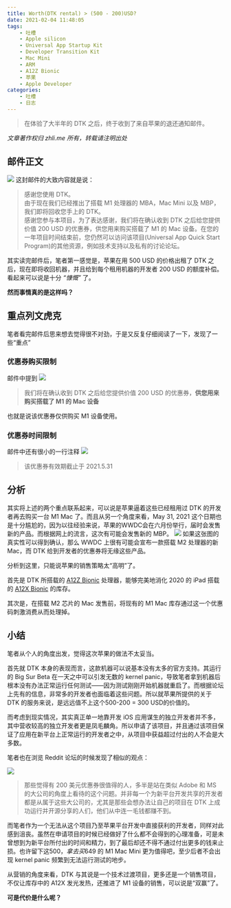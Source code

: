 ```yaml
---
title: Worth(DTK rental) > (500 - 200)USD?
date: 2021-02-04 11:48:05
tags:
	- 吐槽
	- Apple silicon
	- Universal App Startup Kit
	- Developer Transition Kit
	- Mac Mini
	- ARM
	- A12Z Bionic
	- 苹果
	- Apple Developer
categories:
	- 吐槽
	- 日志
---
```


> 在体验了大半年的 DTK 之后，终于收到了来自苹果的退还通知邮件。

<!-- more -->

_文章著作权归 zhli.me 所有，转载请注明出处_

## 邮件正文

![](https://cdn.jsdelivr.net/gh/gitosun/yedetuku/img/20210204135922.png)
这封邮件的大致内容就是说：

> 感谢您使用 DTK。\
> 由于现在我们已经推出了搭载 M1 处理器的 MBA，Mac Mini 以及 MBP，我们即将回收您手上的 DTK。\
> 感谢您参与本项目，为了表达感谢，我们将在确认收到 DTK 之后给您提供价值 200 USD 的优惠券，供您用来购买搭载了 M1 的 Mac 设备。在您的一年项目时间结束前，您仍然可以访问该项目(Universal App Quick Start Program)的其他资源，例如技术支持以及私有的讨论论坛。

其实读完邮件后，笔者第一感觉是，苹果在用 500 <span id="inline-green">USD</span> 的价格出租了 DTK 之后，现在即将收回机器，并且给到每个租用机器的开发者 200 <span id="inline-green">USD</span> 的额度补偿。看起来可以说是十分 _“慷慨”_ 了。

**然而事情真的是这样吗？**

## 重点<span id="spoiler">列文虎克</span>

笔者看完邮件后思来想去觉得很不对劲，于是又反复仔细阅读了一下，发现了一些<span id="inline-red">“重点”</span>

### 优惠券购买限制

邮件中提到
![](https://cdn.jsdelivr.net/gh/gitosun/yedetuku/img/20210204135924.png)

> 我们将在确认收到 DTK 之后给您提供价值 200 USD 的优惠券，**供您用来购买搭载了 M1 的 Mac 设备**

也就是说该优惠券仅供购买 M1 设备使用。

### 优惠券时间限制

邮件中还有很小的一行注释
![](https://cdn.jsdelivr.net/gh/gitosun/yedetuku/img/20210204135923.png)

> 该优惠券有效期截止于 2021.5.31

## 分析

其实将上述的两个重点联系起来，可以说是苹果逼着这些已经租用过 DTK 的开发者再去购买一台 M1 Mac 了。而且从另一个角度来看，<span id="inline-blue">May 31, 2021</span> 这个日期也是十分尴尬的，因为以往经验来说，苹果的<span id="inline-purple">WWDC</span>会在六月份举行，届时会发售新的产品。而根据网上的流言，这次有可能会发售新的 MBP。
![](https://cdn.jsdelivr.net/gh/gitosun/yedetuku/img/20210204143140.jpg)
如果这张图的真实性可以得到确认，那么 WWDC 上很有可能会宣布一款搭载 M2 处理器的新 Mac，而 DTK 给到开发者的优惠券将无缘这些产品。

分析到这里，只能说苹果的销售策略太“高明”了。

首先是 DTK 所搭载的 [A12Z Bionic](https://zh.wikipedia.org/wiki/Apple_A12Z) 处理器，能够完美地消化 2020 的 iPad 搭载的 [A12X Bionic](https://zh.wikipedia.org/wiki/Apple_A12X_Bionic) 的库存。

其次是，在搭载 M2 芯片的 Mac 发售前，将现有的 M1 Mac 库存通过这一个优惠码刺激消费从而处理掉。

## 小结

笔者从个人的角度出发，觉得这次苹果的做法不太妥当。

首先就 DTK 本身的表现而言，这款机器可以说基本没有太多的官方支持。其运行的 Big Sur Beta 在一天之中可以引发无数的 kernel panic，导致笔者拿到机器后根本没有办法正常运行任何测试——因为测试刚刚开始机器就重启了。而根据论坛上先有的信息，非常多的开发者也面临着这些问题。所以就苹果所提供的关于 DTK 的服务来说，是远远值不上这个<span id="inline-green">500-200 = 300 USD</span>的价值的。

而考虑到现实情况，其实真正单一地靠开发 iOS 应用谋生的独立开发者并不多，其中营收较高的独立开发者更是凤毛麟角。所以申请了该项目，并且通过该项目保证了应用在新平台上正常运行的开发者之中，从项目中获益超过付出的人不会是大多数。

笔者也在浏览 Reddit 论坛的时候发现了相似的观点：

![](https://cdn.jsdelivr.net/gh/gitosun/yedetuku/img/20210204135921.png)

> 那些觉得有 200 美元优惠券很值得的人，多半是站在类似 Adobe 和 MS 的大公司的角度上看待的这个问题。并非每一个为新平台开发共享的开发者都是从属于这些大公司的，尤其是那些会想办法让自己的项目在 DTK 上成功运行并开源分享的人们，他们从中连一毛钱都赚不到。

而笔者作为一个无法从这个项目乃至苹果平台开发中直接获利的开发者，同样对此感到沮丧。虽然在申请项目的时候已经做好了什么都不会得到的心理准备，可是未曾想到为新平台所付出的时间和精力，到了最后却还不得不通过付出更多的钱来止损。也许留下这$500，拿去买$649 的 M1 Mac Mini 更为值得吧，至少后者不会出现 kernel panic 频繁到无法运行测试的地步。

从营销的角度来看，DTK 与其说是一个技术过渡项目，更多还是一个销售项目，不仅让库存中的 A12X 发光发热，还推进了 M1 设备的销售，可以说是“双赢”了。

**可是代价是什么呢？**
